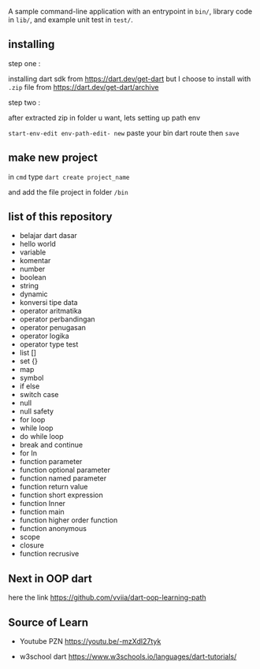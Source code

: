 A sample command-line application with an entrypoint in `bin/`, library code
in `lib/`, and example unit test in `test/`.

## installing

step one :

installing dart sdk from https://dart.dev/get-dart but I choose to install with ```.zip``` file from https://dart.dev/get-dart/archive

step two :

after extracted zip in folder u want, lets setting up path env

```start-env-edit env-path-edit- new``` paste your bin dart route then ```save```

## make new project

in ```cmd``` type ```dart create project_name``` 

and add the file project in folder ```/bin```

## list of this repository
- belajar dart dasar
- hello world
- variable
- komentar
- number
- boolean
- string
- dynamic
- konversi tipe data
- operator aritmatika
- operator perbandingan
- operator penugasan
- operator logika
- operator type test
- list []
- set {}
- map
- symbol
- if else
- switch case
- null
- null safety
- for loop
- while loop
- do while loop
- break and continue
- for In
- function parameter
- function optional parameter
- function named parameter
- function return value
- function short expression
- function Inner
- function main
- function higher order function
- function anonymous
- scope
- closure
- function recrusive

## Next in OOP dart

here the link https://github.com/vviia/dart-oop-learning-path

## Source of Learn

- Youtube PZN <a> https://youtu.be/-mzXdI27tyk </a>

- w3school dart <a> https://www.w3schools.io/languages/dart-tutorials/ </a>

